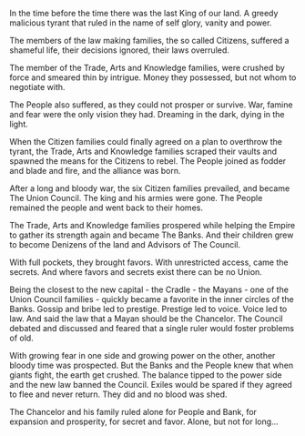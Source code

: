 In the time before the time there was the last King of our land. A greedy malicious tyrant that ruled in the name of self glory, vanity and power.

The members of the law making families, the so called Citizens, suffered a shameful life, their decisions ignored, their laws overruled.

The member of the Trade, Arts and Knowledge families, were crushed by force and smeared thin by intrigue. Money they possessed, but not whom to negotiate with.

The People also suffered, as they could not prosper or survive. War, famine and fear were the only vision they had. Dreaming in the dark, dying in the light.

When the Citizen families could finally agreed on a plan to overthrow the tyrant, the Trade, Arts and Knowledge families scraped their vaults and spawned the means for the Citizens to rebel. The People joined as fodder and blade and fire, and the alliance was born.

After a long and bloody war, the six Citizen families  prevailed, and became The Union Council. The king and his armies were gone.  The People remained the people and went back to their homes.

The Trade, Arts and Knowledge families prospered while helping the Empire to gather its strength again and became The Banks. And their children grew to become Denizens of the land and Advisors of The Council. 

With full pockets, they brought favors. With unrestricted access, came the secrets. And where favors and secrets exist there can be no Union.

Being the closest to the new capital - the Cradle - the Mayans - one of the Union Council families - quickly became a favorite in the inner circles of the Banks. Gossip and bribe led to prestige. Prestige led to voice. Voice led to law. And said the law that a Mayan should be the Chancelor. The Council debated and discussed and feared that a single ruler would foster problems of old.

With growing fear in one side and growing power on the other, another bloody time was prospected. But the Banks and the People knew that when giants fight, the earth get crushed. The balance tipped to the power side and the new law banned the Council. Exiles would be spared if they agreed to flee and never return. They did and no blood was shed.

The Chancelor and his family ruled alone for People and Bank, for expansion and prosperity, for secret and favor. Alone, but not for long...